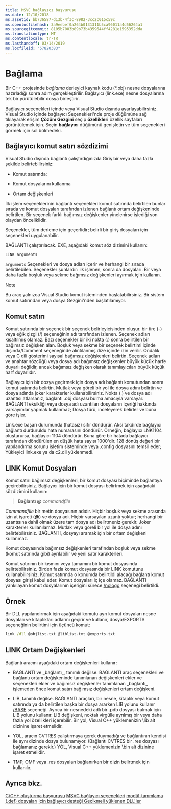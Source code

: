 ```yaml
---
title: MSVC bağlayıcı başvurusu
ms.date: 12/10/2018
ms.assetid: bb736587-d13b-4f3c-8982-3cc2c015c59c
ms.openlocfilehash: 3a9eebef0a264b0131311b5ca96011a4d56264a1
ms.sourcegitcommit: 8105b7003b89b73b4359644ff4281e1595352dda
ms.translationtype: MT
ms.contentlocale: tr-TR
ms.lasthandoff: 03/14/2019
ms.locfileid: "57820383"
---
```

# <a name="linking"></a>Bağlama

Bir C++ projesinde *bağlama* derleyici kaynak kodu (*.obj) nesne dosyalarına hazırladığı sonra adım gerçekleştirilir. Bağlayıcı (link.exe) nesne dosyalarına tek bir yürütülebilir dosya birleştirir. 

Bağlayıcı seçenekleri içinde veya Visual Studio dışında ayarlayabilirsiniz. Visual Studio içinde bağlayıcı Seçenekleri'nde proje düğümüne sağ tıklayarak erişim **Çözüm Gezgini** seçip **özellikleri** özellik sayfaları görüntülemek için. Seçin **bağlayıcı** düğümünü genişletin ve tüm seçenekleri görmek için sol bölmedeki. 


## <a name="linker-command-line-syntax"></a>Bağlayıcı komut satırı sözdizimi

Visual Studio dışında bağlantı çalıştırdığınızda Giriş bir veya daha fazla şekilde belirtebilirsiniz:

- Komut satırında:

- Komut dosyalarını kullanma

- Ortam değişkenleri

İlk işlem seçeneklerinin bağlantı seçenekleri komut satırında belirtilen bunlar sırada ve komut dosyaları tarafından izlenen bağlantı ortam değişkeninde belirtilen. Bir seçenek farklı bağımsız değişkenler yinelenirse işlediği son olaydan önceliklidir.

Seçenekler, tüm derleme için geçerlidir; belirli bir giriş dosyaları için seçenekleri uygulanabilir.

BAĞLANTI çalıştırılacak. EXE, aşağıdaki komut söz dizimini kullanın:

```
LINK arguments
```

`arguments` Seçenekleri ve dosya adları içerir ve herhangi bir sırada belirtilebilen. Seçenekler şunlardır: ilk işlenen, sonra da dosyaları. Bir veya daha fazla boşluk veya sekme bağımsız değişkenleri ayırmak için kullanın.

> [!NOTE]
>  Bu araç yalnızca Visual Studio komut isteminden başlatabilirsiniz. Bir sistem komut satırından veya dosya Gezgini'nden başlatılamıyor.

## <a name="command-line"></a>Komut satırı

Komut satırında bir seçenek bir seçenek belirleyicisinden oluşur. bir tire (-) veya eğik çizgi (/) seçeneğinin adı tarafından izlenen. Seçenek adları kısaltılmış olamaz. Bazı seçenekler bir iki nokta (:) sonra belirtilen bir bağımsız değişken alan. Boşluk veya sekme bir seçenek belirtimi içinde dışında/Comment seçeneğinde alıntılanmış dize içinde izin verilir. Ondalık veya C dili gösterimi sayısal bağımsız değişkenleri belirtin. Seçenek adları ve anahtar sözcüğü veya dosya adı bağımsız değişkenler büyük küçük harfe duyarlı değildir, ancak bağımsız değişken olarak tanımlayıcıları büyük küçük harf duyarlıdır.

Bağlayıcı için bir dosya geçirmek için dosya adı bağlantı komutundan sonra komut satırında belirtin. Mutlak veya göreli bir yol ile dosya adını belirtin ve dosya adında joker karakterler kullanabilirsiniz. Nokta (.) ve dosya adı uzantısı atlarsanız, bağlantı .obj dosyası bulma amacıyla varsayar. BAĞLANTI eksikliği veya dosya adı uzantıları dosyaların içeriği hakkında varsayımlar yapmak kullanmaz; Dosya türü, inceleyerek belirler ve buna göre işler.

Link.exe başarı durumunda (hatasız) sıfır döndürür.  Aksi takdirde bağlayıcı bağlantı durduruldu hata numarasını döndürür.  Örneğin, bağlayıcı LNK1104 oluşturursa, bağlayıcı 1104 döndürür.  Buna göre bir hatada bağlayıcı tarafından döndürülen en düşük hata sayısı 1000'dir.  128 dönüş değeri bir yapılandırma sorunu işletim sisteminde veya .config dosyasını temsil eder; Yükleyici link.exe ya da c2.dll yüklenmedi.

## <a name="link-command-files"></a>LINK Komut Dosyaları

Komut satırı bağımsız değişkenleri, bir komut dosyası biçiminde bağlantıya geçirebilirsiniz. Bağlayıcı için bir komut dosyası belirtmek için aşağıdaki sözdizimini kullanın:

> **Bağlantı \@**  <em>commandfile</em>

*Commandfile* bir metin dosyasının adıdır. Hiçbir boşluk veya sekme arasında izin at işareti (**\@**) ve dosya adı. Hiçbir varsayılan uzantı yoktur; herhangi bir uzantısına dahil olmak üzere tam dosya adı belirtmeniz gerekir. Joker karakterler kullanılamaz. Mutlak veya göreli bir yol ile dosya adını belirtebilirsiniz. BAĞLANTI, dosyayı aramak için bir ortam değişkeni kullanmaz.

Komut dosyasında bağımsız değişkenleri tarafından boşluk veya sekme (komut satırında gibi) ayrılabilir ve yeni satır karakterleri.

Komut satırının bir kısmını veya tamamını bir komut dosyasında belirtebilirsiniz. Birden fazla komut dosyasında bir LINK komutunu kullanabilirsiniz. Komut satırında o konumda belirtildi alacağı bağlantı komut dosyası girişi kabul eder. Komut dosyaları iç içe olamaz. BAĞLANTI yankılayan komut dosyalarının içeriğini sürece [/nologo](nologo-suppress-startup-banner-linker.md) seçeneği belirtildi.

## <a name="example"></a>Örnek

Bir DLL yapılandırmak için aşağıdaki komutu ayrı komut dosyaları nesne dosyaları ve kitaplıkları adlarını geçirir ve kullanır, dosya/EXPORTS seçeneğinin belirtimi için üçüncü komut:

```cmd
link /dll @objlist.txt @liblist.txt @exports.txt
```

## <a name="link-environment-variables"></a>LINK Ortam Değişkenleri

Bağlantı aracını aşağıdaki ortam değişkenleri kullanır:

- BAĞLANTI ve \_bağlantı\_, tanımlı değilse. BAĞLANTI araç seçenekleri ve bağlantı ortam değişkeninde tanımlanan değişkenleri ekler ve seçenekleri ekler ve bağımsız değişkenler tanımlanan \_bağlantı\_ işlemeden önce komut satırı bağımsız değişkenleri ortam değişkeni.

- LIB, tanımlı değilse. BAĞLANTI araçları, bir nesne, kitaplık veya komut satırında ya da belirtilen başka bir dosya ararken LIB yolunu kullanır [/BASE](base-base-address.md) seçeneği. Ayrıca bir nesnedeki adlı bir .pdb dosyası bulmak için LIB yolunu kullanır. LIB değişkeni, noktalı virgülle ayrılmış bir veya daha fazla yol özellikleri içerebilir. Bir yol, Visual C++ yüklemenizin \lib alt dizinine işaret etmelidir.

- YOL, aracın CVTRES çalıştırmaya gerek duymadığı ve bağlantının kendisi ile aynı dizinde dosya bulunamıyor. (Bağlantı CVTRES bir .res dosyası bağlamanız gerekir.) YOL, Visual C++ yüklemenizin \bin alt dizinine işaret etmelidir.

- TMP, OMF veya .res dosyaları bağlanırken bir dizin belirtmek için kullanılır.

## <a name="see-also"></a>Ayrıca bkz.

[C/C++ oluşturma başvurusu](c-cpp-building-reference.md)
[MSVC bağlayıcı seçenekleri](linker-options.md)
[modül-tanımlama (.def) dosyaları](module-definition-dot-def-files.md)
[için bağlayıcı desteği Gecikmeli yüklenen DLL'ler](linker-support-for-delay-loaded-dlls.md)
